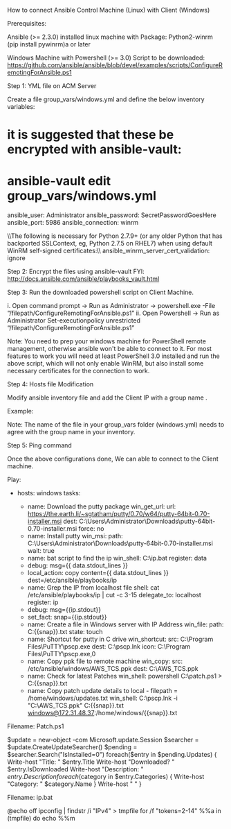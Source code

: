 How to connect Ansible Control Machine (Linux) with Client (Windows)

Prerequisites:

Ansible (>= 2.3.0) installed linux machine with
Package: Python2-winrm (pip install pywinrm)a or later

Windows Machine with Powershell (>= 3.0)
Script to be downloaded: https://github.com/ansible/ansible/blob/devel/examples/scripts/ConfigureRemotingForAnsible.ps1
      

Step 1: YML file on ACM Server

Create a file group_vars/windows.yml and define the below inventory variables:

# it is suggested that these be encrypted with ansible-vault:
# ansible-vault edit group_vars/windows.yml

ansible_user: Administrator
ansible_password: SecretPasswordGoesHere
ansible_port: 5986
ansible_connection: winrm

\\\\The following is necessary for Python 2.7.9+ (or any older Python that has backported SSLContext, eg, Python 2.7.5 on RHEL7) when using default WinRM self-signed certificates:\\\\
ansible_winrm_server_cert_validation: ignore

Step 2:  Encrypt the files using ansible-vault 
FYI: http://docs.ansible.com/ansible/playbooks_vault.html

Step 3: Run the downloaded powershell script on Client Machine.

  i. Open command prompt -> Run as Administrator -> powershell.exe -File “/filepath/ConfigureRemotingForAnsible.ps1”
  ii. Open Powershell -> Run as Administrator 
Set-executionpolicy unrestricted
“/filepath/ConfigureRemotingForAnsible.ps1”


Note:
You need to prep your windows machine for PowerShell remote management, otherwise ansible won't be able to connect to it. For most features to work you will need at least PowerShell 3.0 installed and run the above script, which will not only enable WinRM, but also install some necessary certificates for the connection to work.


Step 4: Hosts file Modification

Modify ansible inventory file and add the Client IP with a group name .

Example:


Note: The name of the file in your group_vars folder (windows.yml) needs to agree with the group name in your inventory.



Step 5: Ping command

Once the above configurations done, We can able to connect to the Client machine. 













Play:

- hosts: windows
  tasks:

   - name: Download the putty package
 	win_get_url:
  	url: https://the.earth.li/~sgtatham/putty/0.70/w64/putty-64bit-0.70-installer.msi
  	dest: C:\Users\Administrator\Downloads\putty-64bit-0.70-installer.msi
  	force: no
   - name: Install putty
 	win_msi:
  	path: C:\Users\Administrator\Downloads\putty-64bit-0.70-installer.msi
  	wait: true
   - name: bat script to find the ip
  	win_shell: C:\ip.bat
  	register: data
	- debug: msg={{ data.stdout_lines }}
	- local_action: copy content={{ data.stdout_lines }} dest=/etc/ansible/playbooks/ip
	- name: Grep the IP from localhost file
  	shell: cat /etc/ansible/playbooks/ip | cut -c 3-15
  	delegate_to: localhost
  	register: ip
	- debug: msg={{ip.stdout}}
	- set_fact: snap={{ip.stdout}}
	- name: Create a file in Windows server with IP Address
  	win_file:
   	path: C:\{{snap}}.txt
   	state: touch
   - name: Shortcut for putty in C drive
 	win_shortcut:
  	src: C:\Program Files\PuTTY\pscp.exe
  	dest: C:\pscp.lnk
  	icon: C:\Program Files\PuTTY\pscp.exe,0
   - name: Copy ppk file to remote machine
 	win_copy:
  	src: /etc/ansible/windows/AWS_TCS.ppk
  	dest: C:\AWS_TCS.ppk
   - name: Check for latest Patches
 	win_shell: powershell C:\patch.ps1 > C:\{{snap}}.txt
   - name: Copy patch update details to local - filepath = /home/windows/updates.txt
 	win_shell: C:\pscp.lnk -i "C:\AWS_TCS.ppk" C:\{{snap}}.txt windows@172.31.48.37:/home/windows/{{snap}}.txt


Filename: Patch.ps1

$update = new-object -com Microsoft.update.Session
$searcher = $update.CreateUpdateSearcher()
$pending = $searcher.Search("IsInstalled=0")
foreach($entry in $pending.Updates)
{
	Write-host "Title: " $entry.Title
	Write-host "Downloaded? " $entry.IsDownloaded
	Write-host "Description: " $entry.Description
	foreach($category in $entry.Categories)
	{
    	Write-host "Category: " $category.Name
	}
	Write-host " "
}



Filename: ip.bat

@echo off
ipconfig | findstr /i "IPv4" > tmpfile
for /f "tokens=2-14" %%a in (tmpfile) do echo %%m 


